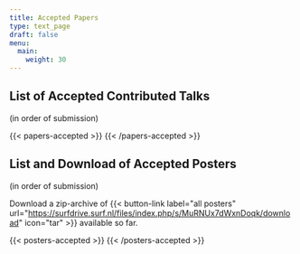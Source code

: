 ```yaml
---
title: Accepted Papers
type: text_page
draft: false
menu:
  main:
    weight: 30
---
```



<script src="https://ajax.googleapis.com/ajax/libs/jquery/3.5.1/jquery.min.js"></script>


## List of Accepted Contributed Talks
(in order of submission)

{{< papers-accepted >}}
{{< /papers-accepted >}}


## List and Download of Accepted Posters
(in order of submission)

Download a zip-archive of
{{< button-link label="all posters" url="https://surfdrive.surf.nl/files/index.php/s/MuRNUx7dWxnDoqk/download" icon="tar" >}} available so far.

{{< posters-accepted >}}
{{< /posters-accepted >}}
